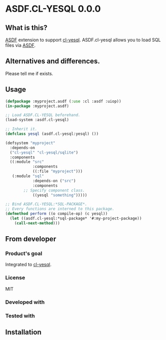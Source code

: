 # ASDF.CL-YESQL 0.0.0
## What is this?
[ASDF] extension to support [cl-yesql].
ASDF.cl-yesql allows you to load SQL files via [ASDF].

## Alternatives and differences.
Please tell me if exists.

## Usage

```lisp
(defpackage :myproject.asdf (:use :cl :asdf :uiop))
(in-package :myproject.asdf)

;; Load ASDF.CL-YESQL beforehand.
(load-system :asdf.cl-yesql)

;; Inherit it.
(defclass yesql (asdf.cl-yesql:yesql) ())

(defsystem "myproject"
  :depends-on
  ("cl-yesql" "cl-yesql/sqlite")
  :components
  ((:module "src"
            :components
            ((:file "myproject")))
   (:module "sql"
            :depends-on ("src")
            :components
	    ;; Specify component class.
            ((yesql "something")))))

;; Bind ASDF.CL-YESQL:*SQL-PACKAGE*.
;; Every functions are interned to this package.
(defmethod perform ((o compile-op) (c yesql))
  (let ((asdf.cl-yesql:*sql-package* '#:my-project-package))
    (call-next-method)))
```

## From developer

### Product's goal
Integrated to [cl-yesql].

### License
MIT

### Developed with

### Tested with

## Installation

<!-- Links -->
[ASDF]:https://gitlab.common-lisp.net/asdf/asdf/
[cl-yesql]:https://github.com/ruricolist/cl-yesql
